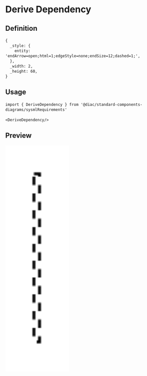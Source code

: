 # Derive Dependency

## Definition

```
{
  _style: { 
    entity: 'endArrow=open;html=1;edgeStyle=none;endSize=12;dashed=1;',
  },
  _width: 2,
  _height: 60,
}
```

## Usage

```
import { DeriveDependency } from '@diac/standard-components-diagrams/sysmlRequirements'

<DeriveDependency/>
```

## Preview

<img src="./derive-dependency.png" width="200"/>
